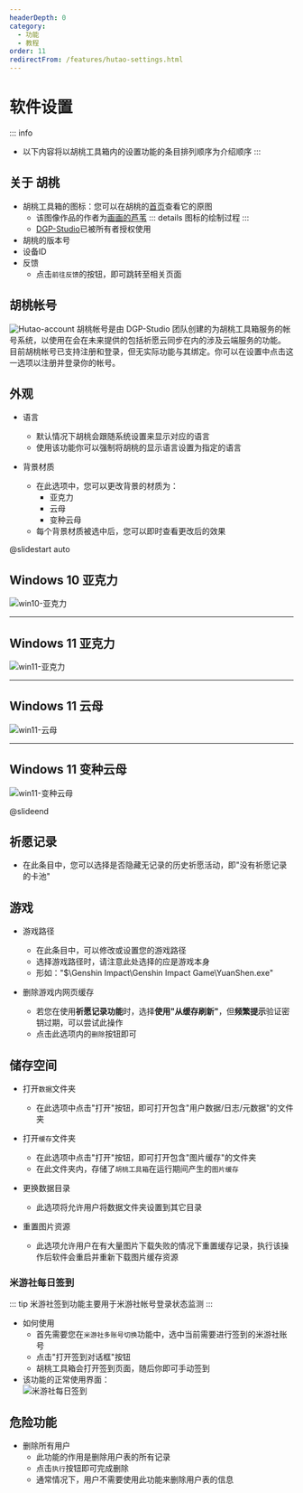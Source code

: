 ```yaml
---
headerDepth: 0
category:
  - 功能
  - 教程
order: 11
redirectFrom: /features/hutao-settings.html
---
```


# 软件设置

::: info
- 以下内容将以胡桃工具箱内的设置功能的条目排列顺序为介绍顺序
:::

## 关于 胡桃
- 胡桃工具箱的图标：您可以在胡桃的[首页](/)查看它的原图
    - 该图像作品的作者为[画画的芦苇](https://space.bilibili.com/274422134) ::: details 图标的绘制过程 <BiliBili bvid="BV1UL411d7Py" />
:::
    - [DGP-Studio](https://github.com/DGP-Studio)已被所有者授权使用
- 胡桃的版本号
- 设备ID
- 反馈
    - 点击`前往反馈`的按钮，即可跳转至相关页面

## 胡桃帐号
![Hutao-account](https://img.alicdn.com/imgextra/i1/1797064093/O1CN01TUwTiE1g6dvNZZWy9_!!1797064093.png) 胡桃帐号是由 DGP-Studio 团队创建的为胡桃工具箱服务的帐号系统，以使用在会在未来提供的包括祈愿云同步在内的涉及云端服务的功能。 目前胡桃帐号已支持注册和登录，但无实际功能与其绑定。你可以在设置中点击这一选项以注册并登录你的帐号。

## 外观
- 语言
  - 默认情况下胡桃会跟随系统设置来显示对应的语言
  - 使用该功能你可以强制将胡桃的显示语言设置为指定的语言

- 背景材质
    - 在此选项中，您可以更改背景的材质为：
        - 亚克力
        - 云母
        - 变种云母
    - 每个背景材质被选中后，您可以即时查看更改后的效果

@slidestart auto

## Windows 10 亚克力
![win10-亚克力](https://img.alicdn.com/imgextra/i1/1797064093/O1CN01B7nKOj1g6du9bj3Nw_!!1797064093.png)

---

## Windows 11 亚克力
![win11-亚克力](https://img.alicdn.com/imgextra/i1/1797064093/O1CN01MXJZE61g6dtvtITxC_!!1797064093.jpg)

---

## Windows 11 云母
![win11-云母](https://img.alicdn.com/imgextra/i4/1797064093/O1CN01aW0iV71g6du5WAz9w_!!1797064093.jpg)

---

## Windows 11 变种云母
![win11-变种云母](https://img.alicdn.com/imgextra/i3/1797064093/O1CN010BwmBI1g6du9bi7C0_!!1797064093.jpg)

@slideend

## 祈愿记录
- 在此条目中，您可以选择是否隐藏无记录的历史祈愿活动，即"没有祈愿记录的卡池"

## 游戏
- 游戏路径
    - 在此条目中，可以修改或设置您的游戏路径
    - 选择游戏路径时，请注意此处选择的应是游戏本身
    - 形如："$\Genshin Impact\Genshin Impact Game\YuanShen.exe"

- 删除游戏内网页缓存
    - 若您在使用**祈愿记录功能**时，选择**使用"从缓存刷新"**，但**频繁提示**验证密钥过期，可以尝试此操作
    - 点击此选项内的`删除`按钮即可

## 储存空间

- 打开`数据`文件夹
    - 在此选项中点击"打开"按钮，即可打开包含"用户数据/日志/元数据"的文件夹

- 打开`缓存`文件夹
    - 在此选项中点击"打开"按钮，即可打开包含"图片缓存"的文件夹
    - 在此文件夹内，存储了`胡桃工具箱`在运行期间产生的`图片缓存`

- 更换数据目录
  - 此选项将允许用户将数据文件夹设置到其它目录

- 重置图片资源
  - 此选项允许用户在有大量图片下载失败的情况下重置缓存记录，执行该操作后软件会重启并重新下载图片缓存资源

### 米游社每日签到

::: tip
米游社签到功能主要用于米游社帐号登录状态监测
:::

- 如何使用
    - 首先需要您在`米游社多账号切换`功能中，选中当前需要进行签到的米游社账号
    - 点击"打开签到对话框"按钮
    - 胡桃工具箱会打开签到页面，随后你即可手动签到
- 该功能的正常使用界面：   
  ![米游社每日签到](https://img.alicdn.com/imgextra/i4/1797064093/O1CN01WCLbxe1g6duCXB6tc_!!1797064093.png)

## 危险功能
- 删除所有用户
    - 此功能的作用是删除用户表的所有记录
    - 点击`执行`按钮即可完成删除
    - 通常情况下，用户不需要使用此功能来删除用户表的信息
          
